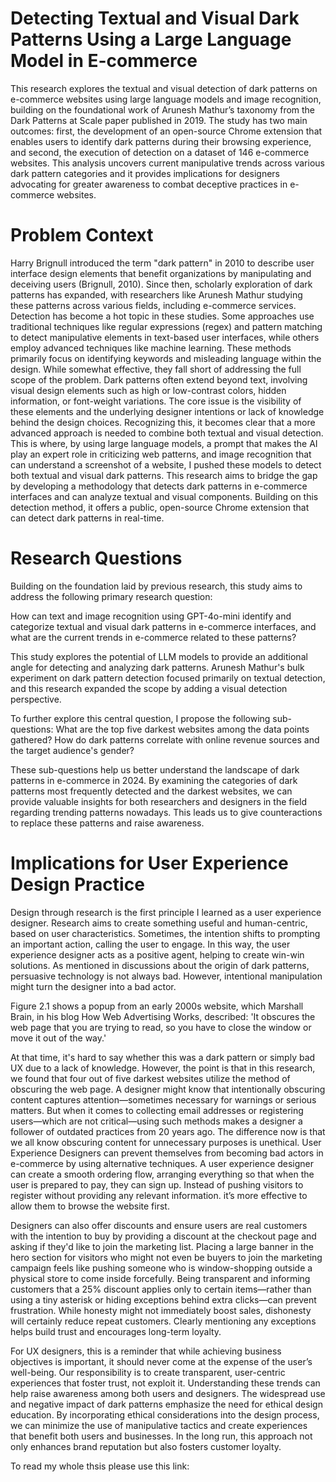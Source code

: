 # Detecting Textual and Visual Dark Patterns Using a Large Language Model in E-commerce

This research explores the textual and visual detection of dark patterns on e-commerce websites using large language models and image recognition, building on the foundational work of Arunesh Mathur’s taxonomy from the Dark Patterns at Scale paper published in 2019. The study has two main outcomes: first, the development of an open-source Chrome extension that enables users to identify dark patterns during their browsing experience, and second, the execution of detection on a dataset of 146 e-commerce websites. This analysis uncovers current manipulative trends across various dark pattern categories and it provides implications for designers advocating for greater awareness to combat deceptive practices in e-commerce websites.

# Problem Context 
Harry Brignull introduced the term "dark pattern" in 2010 to describe user interface design elements that benefit organizations by manipulating and deceiving users (Brignull, 2010). Since then, scholarly exploration of dark patterns has expanded, with researchers like Arunesh Mathur studying these patterns across various fields, including e-commerce services. 
Detection has become a hot topic in these studies. Some approaches use traditional techniques like regular expressions (regex) and pattern matching to detect manipulative elements in text-based user interfaces, while others employ advanced techniques like machine learning. These methods primarily focus on identifying keywords and misleading language within the design. While somewhat effective, they fall short of addressing the full scope of the problem. Dark patterns often extend beyond text, involving visual design elements such as high or low-contrast colors, hidden information, or font-weight variations.
The core issue is the visibility of these elements and the underlying designer intentions or lack of knowledge behind the design choices. Recognizing this, it becomes clear that a more advanced approach is needed to combine both textual and visual detection. This is where, by using large language models, a prompt that makes the AI play an expert role in criticizing web patterns, and image recognition that can understand a screenshot of a website, I pushed these models to detect both textual and visual dark patterns.
This research aims to bridge the gap by developing a methodology that detects dark patterns in e-commerce interfaces and can analyze textual and visual components. Building on this detection method, it offers a public, open-source Chrome extension that can detect dark patterns in real-time.

# Research Questions 
Building on the foundation laid by previous research, this study aims to address the following primary research question:

How can text and image recognition using GPT-4o-mini identify and categorize textual and visual dark patterns in e-commerce interfaces, and what are the current trends in e-commerce related to these patterns?

This study explores the potential of LLM models to provide an additional angle for detecting and analyzing dark patterns. Arunesh Mathur's bulk experiment on dark pattern detection focused primarily on textual detection, and this research expanded the scope by adding a visual detection perspective. 

To further explore this central question, I propose the following sub-questions:
What are the top five darkest websites among the data points gathered?
How do dark patterns correlate with online revenue sources and the target audience's gender?

These sub-questions help us better understand the landscape of dark patterns in e-commerce in 2024. By examining the categories of dark patterns most frequently detected and the darkest websites, we can provide valuable insights for both researchers and designers in the field regarding trending patterns nowadays. This leads us to give counteractions to replace these patterns and raise awareness.

# Implications for User Experience Design Practice

Design through research is the first principle I learned as a user experience designer. Research aims to create something useful and human-centric, based on user characteristics. Sometimes, the intention shifts to prompting an important action, calling the user to engage. In this way, the user experience designer acts as a positive agent, helping to create win-win solutions. As mentioned in discussions about the origin of dark patterns, persuasive technology is not always bad. However, intentional manipulation might turn the designer into a bad actor.

Figure 2.1 shows a popup from an early 2000s website, which Marshall Brain, in his blog How Web Advertising Works, described: 'It obscures the web page that you are trying to read, so you have to close the window or move it out of the way.'

At that time, it's hard to say whether this was a dark pattern or simply bad UX due to a lack of knowledge. However, the point is that in this research, we found that four out of five darkest websites utilize the method of obscuring the web page. A designer might know that intentionally obscuring content captures attention—sometimes necessary for warnings or serious matters. But when it comes to collecting email addresses or registering users—which are not critical—using such methods makes a designer a follower of outdated practices from 20 years ago. The difference now is that we all know obscuring content for unnecessary purposes is unethical.
User Experience Designers can prevent themselves from becoming bad actors in e-commerce by using alternative techniques. A user experience designer can create a smooth ordering flow, arranging everything so that when the user is prepared to pay, they can sign up. Instead of pushing visitors to register without providing any relevant information. it’s more effective to allow them to browse the website first.

Designers can also offer discounts and ensure users are real customers with the intention to buy by providing a discount at the checkout page and asking if they'd like to join the marketing list. Placing a large banner in the hero section for visitors who might not even be buyers to join the marketing campaign feels like pushing someone who is window-shopping outside a physical store to come inside forcefully.
Being transparent and informing customers that a 25% discount applies only to certain items—rather than using a tiny asterisk or hiding exceptions behind extra clicks—can prevent frustration. While honesty might not immediately boost sales, dishonesty will certainly reduce repeat customers. Clearly mentioning any exceptions helps build trust and encourages long-term loyalty.

For UX designers, this is a reminder that while achieving business objectives is important, it should never come at the expense of the user’s well-being. Our responsibility is to create transparent, user-centric experiences that foster trust, not exploit it. 
Understanding these trends can help raise awareness among both users and designers. The widespread use and negative impact of dark patterns emphasize the need for ethical design education. By incorporating ethical considerations into the design process, we can minimize the use of manipulative tactics and create experiences that benefit both users and businesses. In the long run, this approach not only enhances brand reputation but also fosters customer loyalty.


To read my whole thsis please use this link:

